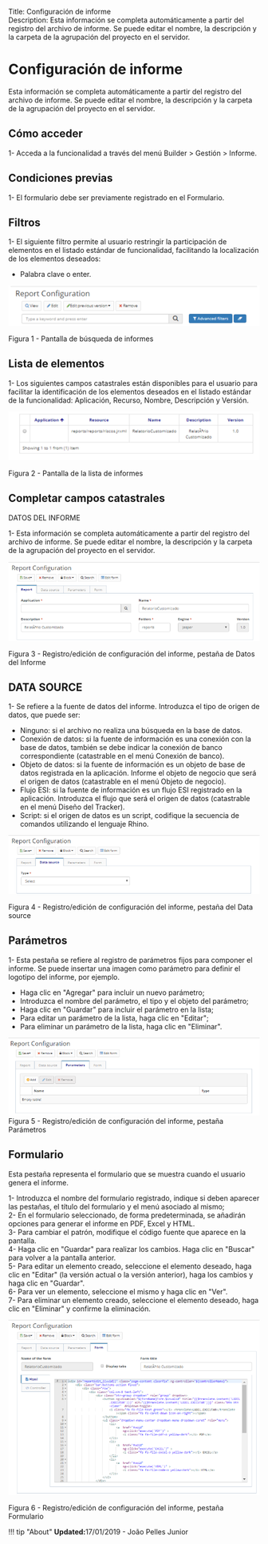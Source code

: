 Title: Configuración de informe    
Description: Esta información se completa automáticamente a partir del registro del archivo de informe. Se puede editar el nombre, la descripción y la carpeta de la agrupación del proyecto en el servidor.   

# Configuración de informe 

Esta información se completa automáticamente a partir del registro del archivo de informe. Se puede editar el nombre, la descripción y la carpeta de la agrupación del proyecto en el servidor.   

## Cómo acceder

1- Acceda a la funcionalidad a través del menú Builder > Gestión > Informe.

## Condiciones previas

1- El formulario debe ser previamente registrado en el Formulario. 

## Filtros 

1- El siguiente filtro permite al usuario restringir la participación de elementos en el listado estándar de funcionalidad, facilitando la localización de los elementos deseados:   

- Palabra clave o enter.    

![Screenshot](images/Report-setup-fig01.png)

Figura 1 - Pantalla de búsqueda de informes     

## Lista de elementos 

1- Los siguientes campos catastrales están disponibles para el usuario para facilitar la identificación de los elementos deseados en el listado estándar de la funcionalidad: Aplicación, Recurso, Nombre, Descripción y Versión.  

![Screenshot](images/Report-setup-fig02.png) 

Figura 2 - Pantalla de la lista de informes    

## Completar campos catastrales  

DATOS DEL INFORME

1- Esta información se completa automáticamente a partir del registro del archivo de informe. Se puede editar el nombre, la descripción y la carpeta de la agrupación del proyecto en el servidor.    

![Screenshot](images/Report-setup-fig03.png) 

Figura 3 - Registro/edición de configuración del informe, pestaña de Datos del Informe    

## DATA SOURCE

1- Se refiere a la fuente de datos del informe. Introduzca el tipo de origen de datos, que puede ser:   

- Ninguno: si el archivo no realiza una búsqueda en la base de datos.    
- Conexión de datos: si la fuente de información es una conexión con la base de datos, también se debe indicar la conexión de banco correspondiente (catastrable en el menú Conexión de banco).   
- Objeto de datos: si la fuente de información es un objeto de base de datos registrada en la aplicación. Informe el objeto de negocio que será el origen de datos (catastrable en el menú Objeto de negocio).    
- Flujo ESI: si la fuente de información es un flujo ESI registrado en la aplicación. Introduzca el flujo que será el origen de datos (catastrable en el menú Diseño del Tracker).    
- Script: si el origen de datos es un script, codifique la secuencia de comandos utilizando el lenguaje Rhino.    

![Screenshot](images/Report-setup-fig04.png) 

Figura 4 - Registro/edición de configuración del informe, pestaña del Data source    

## Parámetros 

1- Esta pestaña se refiere al registro de parámetros fijos para componer el informe. Se puede insertar una imagen como parámetro para definir el logotipo del informe, por ejemplo.   

- Haga clic en "Agregar" para incluir un nuevo parámetro;    
- Introduzca el nombre del parámetro, el tipo y el objeto del parámetro;   
- Haga clic en "Guardar" para incluir el parámetro en la lista;  
- Para editar un parámetro de la lista, haga clic en "Editar";   
- Para eliminar un parámetro de la lista, haga clic en "Eliminar".  

![Screenshot](images/Report-setup-fig05.png) 
Figura 5 - Registro/edición de configuración del informe, pestaña Parámetros    

## Formulario 

Esta pestaña representa el formulario que se muestra cuando el usuario genera el informe.    

1- Introduzca el nombre del formulario registrado, indique si deben aparecer las pestañas, el título del formulario y el menú asociado al mismo;    
2- En el formulario seleccionado, de forma predeterminada, se añadirán opciones para generar el informe en PDF, Excel y HTML.    
3- Para cambiar el patrón, modifique el código fuente que aparece en la pantalla.  
4- Haga clic en "Guardar" para realizar los cambios. Haga clic en "Buscar" para volver a la pantalla anterior.   
5- Para editar un elemento creado, seleccione el elemento deseado, haga clic en "Editar" (la versión actual o la versión anterior), haga los cambios y haga clic en "Guardar".   
6- Para ver un elemento, seleccione el mismo y haga clic en "Ver".   
7- Para eliminar un elemento creado, seleccione el elemento deseado, haga clic en "Eliminar" y confirme la eliminación.    

![Screenshot](images/Report-setup-fig06.png) 

Figura 6 - Registro/edición de configuración del informe, pestaña Formulario  


!!! tip "About"
    <b>Updated:</b>17/01/2019 - João Pelles Junior
